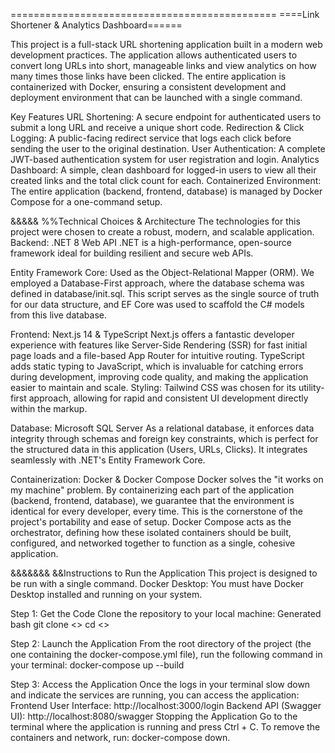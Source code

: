 ==============================================
====Link Shortener & Analytics Dashboard======

This project is a full-stack URL shortening application built in a modern web development practices. 
The application allows authenticated users to convert long URLs into short, manageable links and view analytics on how many times those links have been clicked.
The entire application is containerized with Docker, ensuring a consistent development and deployment environment that can be launched with a single command.

Key Features
URL Shortening: A secure endpoint for authenticated users to submit a long URL and receive a unique short code.
Redirection & Click Logging: A public-facing redirect service that logs each click before sending the user to the original destination.
User Authentication: A complete JWT-based authentication system for user registration and login.
Analytics Dashboard: A simple, clean dashboard for logged-in users to view all their created links and the total click count for each.
Containerized Environment: The entire application (backend, frontend, database) is managed by Docker Compose for a one-command setup.


&&&&&
%%Technical Choices & Architecture
The technologies for this project were chosen to create a robust, modern, and scalable application.
Backend: .NET 8 Web API
.NET is a high-performance, open-source framework ideal for building resilient and secure web APIs.

Entity Framework Core: Used as the Object-Relational Mapper (ORM). We employed a Database-First approach, where the database schema was defined in database/init.sql. 
This script serves as the single source of truth for our data structure, and EF Core was used to scaffold the C# models from this live database.

Frontend: Next.js 14 & TypeScript
Next.js offers a fantastic developer experience with features like Server-Side Rendering (SSR) for fast initial page loads and a file-based App Router for intuitive routing.
TypeScript adds static typing to JavaScript, which is invaluable for catching errors during development, improving code quality, and making the application easier to maintain and scale.
Styling: Tailwind CSS was chosen for its utility-first approach, allowing for rapid and consistent UI development directly within the markup.

Database: Microsoft SQL Server
As a relational database, it enforces data integrity through schemas and foreign key constraints, which is perfect for the structured data in this application (Users, URLs, Clicks). 
It integrates seamlessly with .NET's Entity Framework Core.

Containerization: Docker & Docker Compose
Docker solves the "it works on my machine" problem. By containerizing each part of the application (backend, frontend, database), we guarantee that the environment is identical for every developer, every time. 
This is the cornerstone of the project's portability and ease of setup.
Docker Compose acts as the orchestrator, defining how these isolated containers should be built, configured, and networked together to function as a single, cohesive application.


&&&&&&&
&&Instructions to Run the Application
This project is designed to be run with a single command.
Docker Desktop: You must have Docker Desktop installed and running on your system.

Step 1: Get the Code
Clone the repository to your local machine:
Generated bash
git clone <>
cd <>

Step 2: Launch the Application
From the root directory of the project (the one containing the docker-compose.yml file), run the following command in your terminal:
docker-compose up --build

Step 3: Access the Application
Once the logs in your terminal slow down and indicate the services are running, you can access the application:
Frontend User Interface: http://localhost:3000/login
Backend API (Swagger UI): http://localhost:8080/swagger
Stopping the Application
Go to the terminal where the application is running and press Ctrl + C.
To remove the containers and network, run: docker-compose down.
